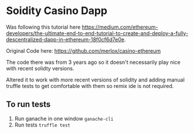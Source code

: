 # Soidity Casino Dapp 

Was following this tutorial here https://medium.com/ethereum-developers/the-ultimate-end-to-end-tutorial-to-create-and-deploy-a-fully-descentralized-dapp-in-ethereum-18f0cf6d7e0e.

Original Code here: https://github.com/merlox/casino-ethereum

The code there was from 3 years ago so it doesn't necessarily play nice with recent solidty versions.

Altered it to work with more recent versions of solidity and adding manual truffle tests to get comfortable with them so remix ide is not required.

## To run tests
1. Run ganache in one window `ganache-cli`
2. Run tests `truffle test`
